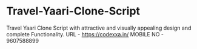 # Travel-Yaari-Clone-Script
Travel Yaari Clone Script with attractive and visually appealing design and complete Functionality.
URL - https://codexxa.in/
MOBILE NO - 9607588899
